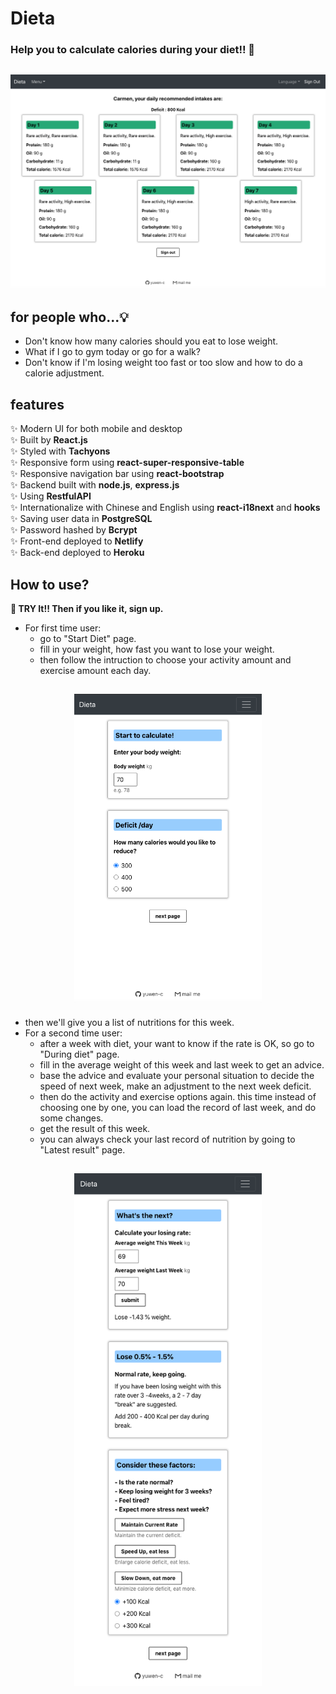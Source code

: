 # Dieta
### Help you to calculate calories during your diet!! 🍱

<h2 align="center">
  <img src="example/Dieta_screenshot.png" alt="Dieta example" width="600px" />
  <br>
</h2>

## for people who...💡

- Don't know how many calories should you eat to lose weight.
- What if I go to gym today or go for a walk? 
- Don't know if I'm losing weight too fast or too slow and how to do a calorie adjustment.

## features

✨ Modern UI for both mobile and desktop\
✨ Built by **React.js**\
✨ Styled with **Tachyons**\
✨ Responsive form using **react-super-responsive-table**\
✨ Responsive navigation bar using **react-bootstrap**\
✨ Backend built with **node.js**, **express.js**\
✨ Using **RestfulAPI**\
✨ Internationalize with Chinese and English using **react-i18next** and **hooks**\
✨ Saving user data in **PostgreSQL**\
✨ Password hashed by **Bcrypt**\
✨ Front-end deployed to **Netlify**\
✨ Back-end deployed to **Heroku**


## How to use? 

**🎯 TRY It!! Then if you like it, sign up.**
- For first time user:
  - go to "Start Diet" page.
  - fill in your weight, how fast you want to lose your weight.
  - then follow the intruction to choose your activity amount and exercise amount each day.

<h2 align="center">
  <img src="example/Dieta_start_diet.png" alt="start diet" width="300px" />
  <br>
</h2>

- then we'll give you a list of nutritions for this week.
- For a second time user:
  - after a week with diet, your want to know if the rate is OK, so go to "During diet" page.
  - fill in the average weight of this week and last week to get an advice.
  - base the advice and evaluate your personal situation to decide the speed of next week, make an adjustment to the next week deficit.
  - then do the activity and exercise options again. this time instead of choosing one by one, you can load the record of last week, and do some changes.
  - get the result of this week.
  - you can always check your last record of nutrition by going to "Latest result" page.

<h2 align="center">
  <img src="example/Dieta_during_diet.png" alt="during diet" width="300px" />
  <br>
</h2>
